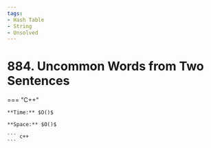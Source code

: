 ```yaml
---
tags:
- Hash Table
- String
- Unsolved
---
```



# 884. Uncommon Words from Two Sentences

=== "C++"

    **Time:** $O()$

    **Space:** $O()$

    ``` c++
    ```